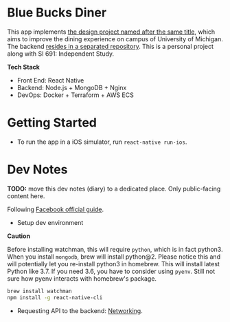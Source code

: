 # Blue Bucks Diner

This app implements [the design project named after the same title](https://shaungc.com/portfolio/4), which aims to improve the dining experience on campus of University of Michigan. The backend [resides in a separated repository](https://github.com/rivernews/bb-rest-api). This is a personal project along with SI 691: Independent Study.

**Tech Stack**

- Front End: React Native
- Backend: Node.js + MongoDB + Nginx
- DevOps: Docker + Terraform + AWS ECS

# Getting Started

- To run the app in a iOS simulator, run `react-native run-ios`.

# Dev Notes

**TODO:** move this dev notes (diary) to a dedicated place. Only public-facing content here.

Following [Facebook official guide](https://facebook.github.io/react-native/docs/getting-started.html).

- Setup dev environment

**Caution**

Before installing watchman, this will require `python`, which is in fact python3. When you install `mongodb`, brew will install python@2. Please notice this and will potentially let you re-install python3 in homebrew. This will install latest Python like 3.7. If you need 3.6, you have to consider using `pyenv`. Still not sure how pyenv interacts with homebrew's package.

```sh
brew install watchman
npm install -g react-native-cli
```

- Requesting API to the backend: [Networking](https://facebook.github.io/react-native/docs/network).